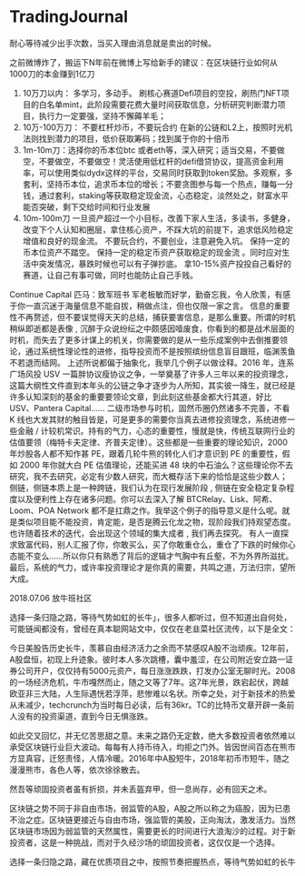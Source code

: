 # TradingJournal

耐心等待减少出手次数，当买入理由消息就是卖出的时候。

之前微博炸了，搬运下N年前在微博上写给新手的建议：在区块链行业如何从1000刀的本金赚到1亿刀
1. 10万刀以内： 多学习，多动手。
刷核心赛道Defi项目的空投，刷热门NFT项目的白名单mint，此阶段需要花费大量时间获取信息，分析研究判断潜力项目，执行力一定要强，坚持不懈薅羊毛；
2. 10万-100万刀： 
不要杠杆炒币，不要玩合约
在新的公链和L2上，按照时光机法则找到潜力的项目，低价获取筹码；找到属于你的十倍币
3. 1m-10m刀：选择你的币本位btc 或者eth等，深入研究；适当交易，不要做空，不要做空，不要做空！灵活使用低杠杆的defi借贷协议，提高资金利用率，可以使用类似dydx这样的平台，交易同时获取到token奖励。多观察，多套利，坚持币本位，追求币本位的增长；不要贪图参与每一个热点，赚每一分钱，通过套利，staking等获取稳定现金流，心态稳定，淡然处之，财富水平能否突破，剩下交给时间和行业发展
4. 10m-100m刀 
一旦资产超过一个小目标，改善下家人生活，多读书，多健身，改变下个人认知和圈层，拿住核心资产，不踩大坑的前提下，追求低风险稳定增值和良好的现金流。
不要玩合约，不要创业，注意避免入坑。
保持一定的币本位资产不踏空。
保持一定的稳定币资产获取稳定的现金流 。同时应对生活中突发情况，暴跌时候也可以有子弹抄底。
拿10-15%资产投投自己看好的赛道，让自己有事可做，同时也能防止自己手贱。

Continue Capital 匹马：致军班书
军老板敏而好学，勤奋忘我，令人欣羡，有感于你一直沉迷于海量信息不能自拔，稍做点注，但也仅限一家之言。
信息的重要性不再赘述，但不要误觉得天天的总结，捕获要害信息，是那么重要。所谓的时机稍纵即逝都是表像 , 沉醉于众说纷纭之中颇感因噎废食，你看到的都是战术层面的时机，而失去了更多计谋上的机关，你需要做的是从一些乐成案例中去倒推要领论，通过系统性理论性的进修，指导投资而不是按照缤纷信息盲目跟班，临渊羡鱼不若退而结网。
上述所说都偏于抽象化，我举几个例子以做诠释。2016 年，连系广场风投 USV 一篇胖协议瘦协议之争，一举奠基了许多人三年以来的投资理念，这篇大纲性文件直到本年头的公链之争才逐步为人所知，其实彼一降生，就已经是许多认知深刻的基金的重要要领论文章，到此刻这些基金都大行其道，好比 USV、Pantera Capital……
二级市场参与时机，固然币圈仍然诸多不完善，不看 K 线也大发其财的触目皆是，可是更多的需要你当真去进修投资理念，系统进修一些金融 / 计较机常识。持有的气力，心态的重要性，慢就是快，传统互联网行业的估值要领（梅特卡夫定律、齐普夫定律）。这些都是一些重要的理论知识，2000 年炒股各人都不知作甚 PE，跟着几轮牛熊的转化人们才意识到 PE 的重要性，假如 2000 年你就大白 PE 估值理论，还能买进 48 块的中石油么？这些理论你不去研究，我不去研究，必定有少数人研究，而大概存活下来的恰恰是这些少数人；
侧链，侧链本质上是一种跨链，我们认为在现行发展阶段 , 侧链在安全稳定复杂程度以及便利性上存在诸多问题。你可以去深入了解 BTCRelay、Lisk、阿希、Loom、POA Network 都不是扛鼎之作。我举这个例子的指导意义是什么呢。就是类似项目能不能投资，肯定能，是否是腾云化龙之物，现阶段我们持观望态度。也许随着技术的迭代，会出现这个领域的集大成者 , 我们再去探究。
有人一直探求致富代码，别人汇报了你，你敢买么，买了你敢重仓么，重仓了下跌的时候你心态能不变么……所以你只有熟悉了背后的逻辑才气胸中有丘壑，不为外界所滋扰。
最后，系统的气力，或许率投资理论才是你真的需要，共鸣之道，万法归宗，望所大成。

2018.07.06 
放牛班社区

选择一条归隐之路，等待气势如虹的长牛」，很多人都听过，但不知道出自何处，可能链闻都没有，曾经在真本聪网站文中，仅仅在老韭菜社区流传，以下是全文：

今日美股告历史长牛，羡慕自由经济活力之余而不禁感叹A股不治顽疾。12年前，A股盘恒，初现上升迹象。彼时本人多次跳槽，囊中羞涩，在公司附近安立路一证券公司开户，仅仅持有5000元资产，每日涨涨跌跌，打发办公室无聊时光。2008的一场经济危机，牛市嘎然而止，随之又等了7年。这7年光景，跌宕起伏，跨越欧亚非三大陆，人生际遇恍若浮萍，悲惨难以名状。所幸之处，对于新技术的热爱从未减少，techcrunch为当时每日必读，后有36kr。TC的比特币文章开辟一条前人没有的投资渠道，直到今日无惧涨跌。

如此交叉回忆，并无忆苦思甜之意。未来之路仍无定数，绝大多数投资者依然难以承受区块链行业巨大波动。每每有人持币待入，均拒之门外。皆因世间百态在熊市方显真容，迁怒责怪，人情冷暖。2016年中A股短牛，2018年初币市短牛，随之漫漫熊市，各色人等，依次徐徐散去。

然吾等顽固投资者虽有折损，并未丢盔弃甲，但一息尚存，必有回天之术。

区块链之势不同于非自由市场，弱监管的A股，A股之所以称之为癌股，因为已患不治之症。区块链更接近与自由市场，强监管的美股，正向淘汰，激发活力。当然区块链市场因为弱监管的天然属性，需要更长的时间进行大浪淘沙的过程。对于新投资者，这是一种挑战，而对于久经沙场的顽固投资者，这仅仅是一个选择。

选择一条归隐之路，藏在优质项目之中，按照节奏把握热点，等待气势如虹的长牛